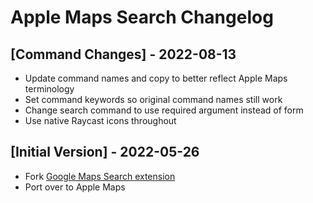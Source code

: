 # Apple Maps Search Changelog

## [Command Changes] - 2022-08-13

- Update command names and copy to better reflect Apple Maps terminology
- Set command keywords so original command names still work
- Change search command to use required argument instead of form
- Use native Raycast icons throughout

## [Initial Version] - 2022-05-26

- Fork [Google Maps Search extension](https://www.raycast.com/ratoru/google-maps-search)
- Port over to Apple Maps
